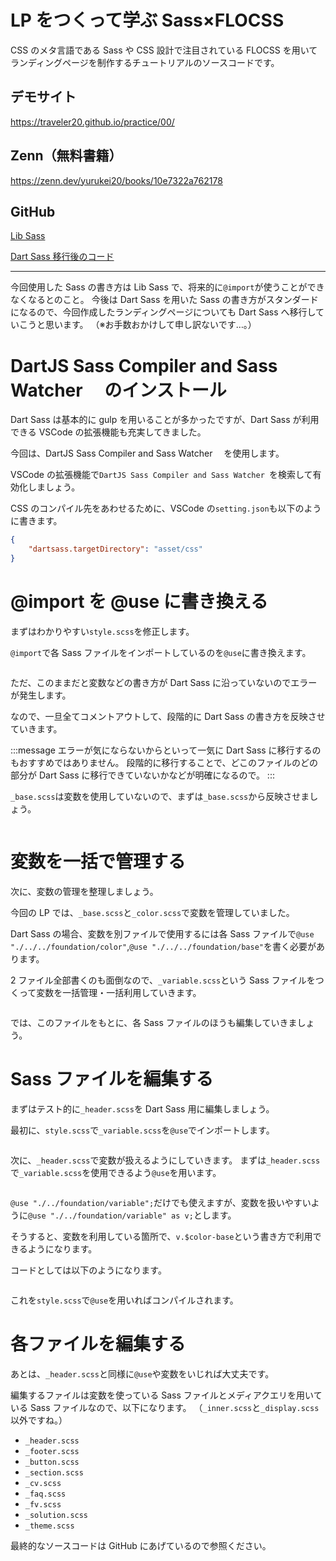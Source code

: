 # LP をつくって学ぶ Sass×FLOCSS

CSS のメタ言語である Sass や CSS 設計で注目されている FLOCSS を用いてランディングページを制作するチュートリアルのソースコードです。

## デモサイト

https://traveler20.github.io/practice/00/

## Zenn（無料書籍）

https://zenn.dev/yurukei20/books/10e7322a762178

## GitHub

[Lib Sass](https://github.com/traveler20/practice/tree/654f38747740d577913cadf393816e52891e0b67/00)

[Dart Sass 移行後のコード](https://github.com/traveler20/practice/tree/master/00)

---

今回使用した Sass の書き方は Lib Sass で、将来的に`@import`が使うことができなくなるとのこと。
今後は Dart Sass を用いた Sass の書き方がスタンダードになるので、今回作成したランディングページについても Dart Sass へ移行していこうと思います。
（※お手数おかけして申し訳ないです…。）

# DartJS Sass Compiler and Sass Watcher 　のインストール

Dart Sass は基本的に gulp を用いることが多かったですが、Dart Sass が利用できる VSCode の拡張機能も充実してきました。

今回は、DartJS Sass Compiler and Sass Watcher 　を使用します。

VSCode の拡張機能で`DartJS Sass Compiler and Sass Watcher `を検索して有効化しましょう。

CSS のコンパイル先をあわせるために、VSCode の`setting.json`も以下のように書きます。

```json:.vscode/setting.json
{
	"dartsass.targetDirectory": "asset/css"
}
```

# @import を @use に書き換える

まずはわかりやすい`style.scss`を修正します。

`@import`で各 Sass ファイルをインポートしているのを`@use`に書き換えます。

```scss:style.scss

```

ただ、このままだと変数などの書き方が Dart Sass に沿っていないのでエラーが発生します。

なので、一旦全てコメントアウトして、段階的に Dart Sass の書き方を反映させていきます。

:::message
エラーが気にならないからといって一気に Dart Sass に移行するのもおすすめではありません。
段階的に移行することで、どこのファイルのどの部分が Dart Sass に移行できていないかなどが明確になるので。
:::

`_base.scss`は変数を使用していないので、まずは`_base.scss`から反映させましょう。

```scss:style.scss

```

# 変数を一括で管理する

次に、変数の管理を整理しましょう。

今回の LP では、`_base.scss`と`_color.scss`で変数を管理していました。

Dart Sass の場合、変数を別ファイルで使用するには各 Sass ファイルで`@use "./../../foundation/color"`,`@use "./../../foundation/base"`を書く必要があります。

2 ファイル全部書くのも面倒なので、`_variable.scss`という Sass ファイルをつくって変数を一括管理・一括利用していきます。

```scss:foundation/_variable.scss

```

では、このファイルをもとに、各 Sass ファイルのほうも編集していきましょう。

# Sass ファイルを編集する

まずはテスト的に`_header.scss`を Dart Sass 用に編集しましょう。

最初に、`style.scss`で`_variable.scss`を`@use`でインポートします。

```scss:style.scss

```

次に、`_header.scss`で変数が扱えるようにしていきます。
まずは`_header.scss`で`_variable.scss`を使用できるよう`@use`を用います。

```scss:_header.scss

```

`@use "./../foundation/variable";`だけでも使えますが、変数を扱いやすいように`@use "./../foundation/variable" as v;`とします。

そうすると、変数を利用している箇所で、`v.$color-base`という書き方で利用できるようになります。

コードとしては以下のようになります。

```scss:_header.scss

```

これを`style.scss`で`@use`を用いればコンパイルされます。

# 各ファイルを編集する

あとは、`_header.scss`と同様に`@use`や変数をいじれば大丈夫です。

編集するファイルは変数を使っている Sass ファイルとメディアクエリを用いている Sass ファイルなので、以下になります。
（`_inner.scss`と`_display.scss`以外ですね。）

- `_header.scss`
- `_footer.scss`
- `_button.scss`
- `_section.scss`
- `_cv.scss`
- `_faq.scss`
- `_fv.scss`
- `_solution.scss`
- `_theme.scss`

最終的なソースコードは GitHub にあげているので参照ください。
